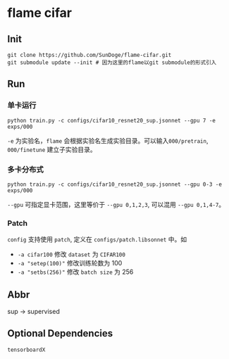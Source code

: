 # flame cifar

## Init

```shell
git clone https://github.com/SunDoge/flame-cifar.git
git submodule update --init # 因为这里的flame以git submodule的形式引入
```

## Run

### 单卡运行

```shell
python train.py -c configs/cifar10_resnet20_sup.jsonnet --gpu 7 -e exps/000
```

`-e` 为实验名，`flame` 会根据实验名生成实验目录。可以输入`000/pretrain`, `000/finetune` 建立子实验目录。

### 多卡分布式

```shell
python train.py -c configs/cifar10_resnet20_sup.jsonnet --gpu 0-3 -e exps/000
```

`--gpu` 可指定显卡范围，这里等价于 `--gpu 0,1,2,3`, 可以混用 `--gpu 0,1,4-7`。

### Patch

`config` 支持使用 `patch`, 定义在 `configs/patch.libsonnet` 中。如

- `-a cifar100` 修改 `dataset` 为 `CIFAR100`
- `-a "setep(100)"` 修改训练轮数为 100
- `-a "setbs(256)"` 修改 `batch size` 为 256

## Abbr

sup -> supervised


## Optional Dependencies

```
tensorboardX
```
